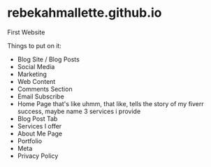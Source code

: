 # rebekahmallette.github.io
First Website

Things to put on it:

- Blog Site / Blog Posts
- Social Media
- Marketing
- Web Content
- Comments Section
- Email Subscribe
- Home Page that's like uhmm, that like, tells the story of my fiverr success, maybe name 3 services i provide
- Blog Post Tab
- Services I offer
- About Me Page
- Portfolio
- Meta
- Privacy Policy
